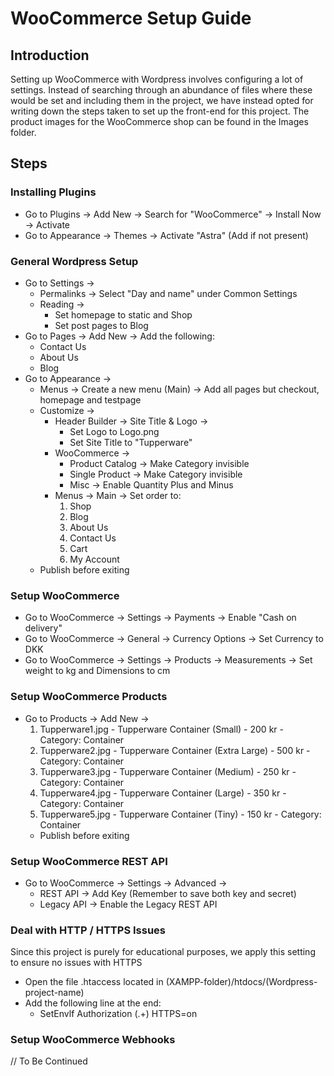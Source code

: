 # WooCommerce Setup Guide
## Introduction
Setting up WooCommerce with Wordpress involves configuring a lot of settings. Instead of searching through an abundance of files where these would be set and including them in the project, we have instead opted for writing down the steps taken to set up the front-end for this project. The product images for the WooCommerce shop can be found in the Images folder.

## Steps
### Installing Plugins
- Go to Plugins -> Add New -> Search for "WooCommerce" -> Install Now -> Activate
- Go to Appearance -> Themes -> Activate "Astra" (Add if not present)

### General Wordpress Setup
- Go to Settings -> 
    - Permalinks -> Select "Day and name" under Common Settings
    - Reading -> 
        - Set homepage to static and Shop
        - Set post pages to Blog
- Go to Pages -> Add New -> Add the following:
    - Contact Us
    - About Us
    - Blog
- Go to Appearance ->
    - Menus -> Create a new menu (Main) -> Add all pages but checkout, homepage and testpage
    - Customize ->
        - Header Builder -> Site Title & Logo ->
            - Set Logo to Logo.png 
            - Set Site Title to "Tupperware"
        - WooCommerce -> 
            - Product Catalog -> Make Category invisible
            - Single Product -> Make Category invisible
            - Misc -> Enable Quantity Plus and Minus
        - Menus -> Main -> Set order to:
            1. Shop
            2. Blog
            3. About Us
            4. Contact Us
            5. Cart
            6. My Account
    - Publish before exiting

### Setup WooCommerce
- Go to WooCommerce -> Settings -> Payments -> Enable "Cash on delivery"
- Go to WooCommerce -> General -> Currency Options -> Set Currency to DKK
- Go to WooCommerce -> Settings -> Products -> Measurements -> Set weight to kg and Dimensions to cm

### Setup WooCommerce Products
- Go to Products -> Add New -> 
    1. Tupperware1.jpg - Tupperware Container (Small) - 200 kr - Category: Container
    2. Tupperware2.jpg - Tupperware Container (Extra Large) - 500 kr - Category: Container
    3. Tupperware3.jpg - Tupperware Container (Medium) - 250 kr - Category: Container
    4. Tupperware4.jpg - Tupperware Container (Large) - 350 kr - Category: Container
    5. Tupperware5.jpg - Tupperware Container (Tiny) - 150 kr - Category: Container
    - Publish before exiting

### Setup WooCommerce REST API
- Go to WooCommerce -> Settings -> Advanced ->
    - REST API -> Add Key (Remember to save both key and secret)
    - Legacy API -> Enable the Legacy REST API

### Deal with HTTP / HTTPS Issues
Since this project is purely for educational purposes, we apply this setting to ensure no issues with HTTPS
- Open the file .htaccess located in (XAMPP-folder)/htdocs/(Wordpress-project-name)
- Add the following line at the end:
    - SetEnvlf Authorization (.+) HTTPS=on

### Setup WooCommerce Webhooks
// To Be Continued